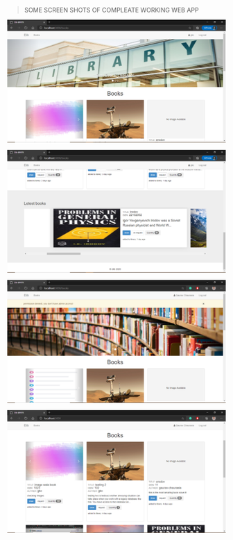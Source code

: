 > SOME SCREEN SHOTS OF COMPLEATE WORKING WEB APP

![](app/assets/images/readme/landing.png)

![](app/assets/images/readme/latest_books.png)

![](app/assets/images/readme/alerts.png)

![](app/assets/images/readme/home.png)
